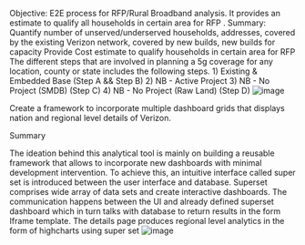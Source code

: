 Objective: 
E2E process for RFP/Rural Broadband analysis. It provides an estimate to qualify all households in certain area for RFP .
Summary:
Quantify number of unserved/underserved households, addresses, covered by the existing Verizon network, covered  by new builds, new builds for capacity
Provide Cost estimate to qualify households in certain area for RFP
The different steps that are involved in planning a 5g coverage for any location, county or state includes the following steps.
		1) Existing & Embedded Base (Step A && Step B)
		2) NB - Active Project
		3) NB - No Project (SMDB) (Step C)
		4) NB - No Project (Raw Land) (Step D)
![image](https://user-images.githubusercontent.com/58075995/213633667-675a624a-94f4-41dc-8c6d-9ece8f5bec54.png)



Create a framework to incorporate multiple dashboard grids that displays nation and regional level details of Verizon. 

Summary

The ideation behind this analytical tool is mainly on building a reusable framework that allows to incorporate new dashboards with minimal development intervention. To achieve this, an intuitive interface called super set is introduced between the user interface and database.
Superset comprises wide array of data sets and create interactive dashboards. The communication happens between the UI and already defined superset dashboard which in turn talks with database to return results in the form Iframe template.
The details page produces regional level analytics in the form of highcharts using super set ![image](https://user-images.githubusercontent.com/58075995/213633723-e9e162a4-7b2d-44b8-b69c-d76b7663f755.png)

